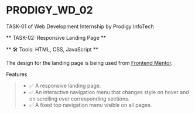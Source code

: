 # PRODIGY_WD_02
TASK-01 of Web Development Internship by Prodigy InfoTech

** TASK-02: Responsive Landing Page **

** 🛠️ Tools: HTML, CSS, JavaScript **

The design for the landing page is being used from [Frontend Mentor](https://www.frontendmentor.io/challenges/bookmark-landing-page-5d0b588a9edda32581d29158).

Features
> - ✅ A responsive landing page.
> - ✅ An interactive navigation menu that changes style on hover and on scrolling over corresponding sections.
> - ✅ A fixed top navigation menu visible on all pages.
